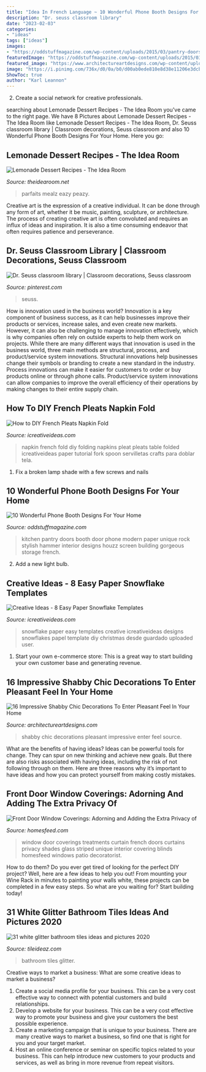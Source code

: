 ```yaml
---
title: "Idea In French Language ~ 10 Wonderful Phone Booth Designs For Your Home"
description: "Dr. seuss classroom library"
date: "2023-02-03"
categories:
- "ideas"
tags: ["ideas"]
images:
- "https://oddstuffmagazine.com/wp-content/uploads/2015/03/pantry-doors-650x868.jpg"
featuredImage: "https://oddstuffmagazine.com/wp-content/uploads/2015/03/pantry-doors-650x868.jpg"
featured_image: "https://www.architectureartdesigns.com/wp-content/uploads/2016/04/13-21-630x900.jpg"
image: "https://i.pinimg.com/736x/d0/0a/b0/d00ab0ede810e8d38e11206e3dcbc679.jpg"
ShowToc: true
author: "Karl Leannon"
---
```



2. Create a social network for creative professionals. 

	

		
searching about Lemonade Dessert Recipes - The Idea Room you've came to the right page. We have 8 Pictures about Lemonade Dessert Recipes - The Idea Room like Lemonade Dessert Recipes - The Idea Room, Dr. Seuss classroom library | Classroom decorations, Seuss classroom and also 10 Wonderful Phone Booth Designs For Your Home. Here you go:
		
    
## Lemonade Dessert Recipes - The Idea Room

<img loading=lazy src="https://www.theidearoom.net/wp-content/uploads/2017/07/no-bake-pink-lemonade-cheesecake-parfaits-1-800x1200.jpg" onerror="this.onerror=null;this.src='https://tse3.mm.bing.net/th?id=OIP.0mwxfP-fHovj42no_wkubAHaLH&amp;pid=15.1';" alt="Lemonade Dessert Recipes - The Idea Room">

_Source: theidearoom.net_

>parfaits mealz eazy peazy. 

	

Creative art is the expression of a creative individual. It can be done through any form of art, whether it be music, painting, sculpture, or architecture. The process of creating creative art is often convoluted and requires an influx of ideas and inspiration. It is also a time consuming endeavor that often requires patience and perseverance.

    
## Dr. Seuss Classroom Library | Classroom Decorations, Seuss Classroom

<img loading=lazy src="https://i.pinimg.com/736x/d0/0a/b0/d00ab0ede810e8d38e11206e3dcbc679.jpg" onerror="this.onerror=null;this.src='https://tse1.mm.bing.net/th?id=OIP.tuFS3Ad_oC2JF168ksCTLgHaJ3&amp;pid=15.1';" alt="Dr. Seuss classroom library | Classroom decorations, Seuss classroom">

_Source: pinterest.com_

>seuss. 

	

How is innovation used in the business world?
Innovation is a key component of business success, as it can help businesses improve their products or services, increase sales, and even create new markets. However, it can also be challenging to manage innovation effectively, which is why companies often rely on outside experts to help them work on projects. 
While there are many different ways that innovation is used in the business world, three main methods are structural, process, and product/service system innovations. Structural innovations help businesses change their symbols or branding to create a new standard in the industry. Process innovations can make it easier for customers to order or buy products online or through phone calls. Product/service system innovations can allow companies to improve the overall efficiency of their operations by making changes to their entire supply chain.

    
## How To DIY French Pleats Napkin Fold

<img loading=lazy src="https://www.icreativeideas.com/wp-content/uploads/2014/06/How-to-DIY-French-Pleat-Napkin-Fold-thumb.jpg" onerror="this.onerror=null;this.src='https://tse1.mm.bing.net/th?id=OIP.yJZpIhXT0VlsTQXbtdkpOgHaHa&amp;pid=15.1';" alt="How to DIY French Pleats Napkin Fold">

_Source: icreativeideas.com_

>napkin french fold diy folding napkins pleat pleats table folded icreativeideas paper tutorial fork spoon servilletas crafts para doblar tela. 

	

1. Fix a broken lamp shade with a few screws and nails

    
## 10 Wonderful Phone Booth Designs For Your Home

<img loading=lazy src="https://oddstuffmagazine.com/wp-content/uploads/2015/03/pantry-doors-650x868.jpg" onerror="this.onerror=null;this.src='https://tse4.mm.bing.net/th?id=OIP.4ce4POMZja5Bkp5SWKGHLwHaJ4&amp;pid=15.1';" alt="10 Wonderful Phone Booth Designs For Your Home">

_Source: oddstuffmagazine.com_

>kitchen pantry doors booth door phone modern paper unique rock stylish hammer interior designs houzz screen building gorgeous storage french. 

	

2. Add a new light bulb. 

    
## Creative Ideas - 8 Easy Paper Snowflake Templates

<img loading=lazy src="http://www.icreativeideas.com/wp-content/uploads/2014/11/Creative-Ideas-8-Easy-Paper-Snowflake-Templates-5.jpg" onerror="this.onerror=null;this.src='https://tse4.mm.bing.net/th?id=OIP.gL6FNBMDdtXQ8u46lhlwGAHaL5&amp;pid=15.1';" alt="Creative Ideas - 8 Easy Paper Snowflake Templates">

_Source: icreativeideas.com_

>snowflake paper easy templates creative icreativeideas designs snowflakes papel template diy christmas desde guardado uploaded user. 

	

1. Start your own e-commerce store: This is a great way to start building your own customer base and generating revenue.

    
## 16 Impressive Shabby Chic Decorations To Enter Pleasant Feel In Your Home

<img loading=lazy src="https://www.architectureartdesigns.com/wp-content/uploads/2016/04/13-21-630x900.jpg" onerror="this.onerror=null;this.src='https://tse3.mm.bing.net/th?id=OIP.ofaZlDf09ljlUUAO8g8-MQHaKl&amp;pid=15.1';" alt="16 Impressive Shabby Chic Decorations To Enter Pleasant Feel In Your Home">

_Source: architectureartdesigns.com_

>shabby chic decorations pleasant impressive enter feel source. 

	

What are the benefits of having ideas?
Ideas can be powerful tools for change. They can spur on new thinking and achieve new goals. But there are also risks associated with having ideas, including the risk of not following through on them. Here are three reasons why it’s important to have ideas and how you can protect yourself from making costly mistakes.

    
## Front Door Window Coverings: Adorning And Adding The Extra Privacy Of

<img loading=lazy src="https://homesfeed.com/wp-content/uploads/2015/08/front-door-window-curtains-and-front-door-window-coverings-plus-front-door-window-treatments-in-frech-style-and-traditional-dining-room.jpg" onerror="this.onerror=null;this.src='https://tse4.mm.bing.net/th?id=OIP.O5TDpN2HtevY8rz88O_SLAHaJ2&amp;pid=15.1';" alt="Front Door Window Coverings: Adorning and Adding the Extra Privacy of">

_Source: homesfeed.com_

>window door coverings treatments curtain french doors curtains privacy shades glass striped unique interior covering blinds homesfeed windows patio decoratorist. 

	

How to do them?
Do you ever get tired of looking for the perfect DIY project? Well, here are a few ideas to help you out! From mounting your Wine Rack in minutes to painting your walls white, these projects can be completed in a few easy steps. So what are you waiting for? Start building today!

    
## 31 White Glitter Bathroom Tiles Ideas And Pictures 2020

<img loading=lazy src="https://www.tileideaz.com/wp-content/uploads/2015/01/white_glitter_bathroom_tiles_5.jpg" onerror="this.onerror=null;this.src='https://tse2.mm.bing.net/th?id=OIP.YW0uL1rSEqNSVbrrCFJvEwHaJ_&amp;pid=15.1';" alt="31 white glitter bathroom tiles ideas and pictures 2020">

_Source: tileideaz.com_

>bathroom tiles glitter. 

	

Creative ways to market a business: What are some creative ideas to market a business?
1. Create a social media profile for your business. This can be a very cost effective way to connect with potential customers and build relationships.
2. Develop a website for your business. This can be a very cost effective way to promote your business and give your customers the best possible experience.
3. Create a marketing campaign that is unique to your business. There are many creative ways to market a business, so find one that is right for you and your target market.
4. Host an online conference or seminar on specific topics related to your business. This can help introduce new customers to your products and services, as well as bring in more revenue from repeat visitors.

